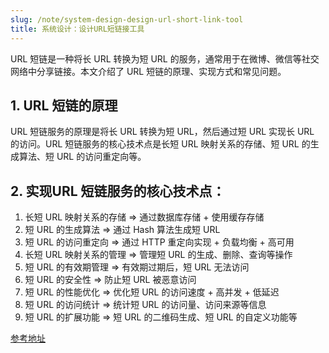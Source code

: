 ```yaml
---
slug: /note/system-design-design-url-short-link-tool
title: 系统设计：设计URL短链接工具
---
```

URL 短链是一种将长 URL 转换为短 URL 的服务，通常用于在微博、微信等社交网络中分享链接。本文介绍了 URL 短链的原理、实现方式和常见问题。

## 1. URL 短链的原理
URL 短链服务的原理是将长 URL 转换为短 URL，然后通过短 URL 实现长 URL 的访问。URL 短链服务的核心技术点是长短 URL 映射关系的存储、短 URL 的生成算法、短 URL 的访问重定向等。

## 2. 实现URL 短链服务的核心技术点：
1. 长短 URL 映射关系的存储 => 通过数据库存储 + 使用缓存存储
2. 短 URL 的生成算法 => 通过 Hash 算法生成短 URL
3. 短 URL 的访问重定向 => 通过 HTTP 重定向实现 + 负载均衡 + 高可用
4. 长短 URL 映射关系的管理 => 管理短 URL 的生成、删除、查询等操作
5. 短 URL 的有效期管理 => 有效期过期后，短 URL 无法访问
6. 短 URL 的安全性 => 防止短 URL 被恶意访问
7. 短 URL 的性能优化 => 优化短 URL 的访问速度 + 高并发 + 低延迟
8. 短 URL 的访问统计 => 统计短 URL 的访问量、访问来源等信息
9. 短 URL 的扩展功能 => 短 URL 的二维码生成、短 URL 的自定义功能等

[参考地址](https://mp.weixin.qq.com/s/ruBT0MxASW4nCFvfa0MB5Q)
